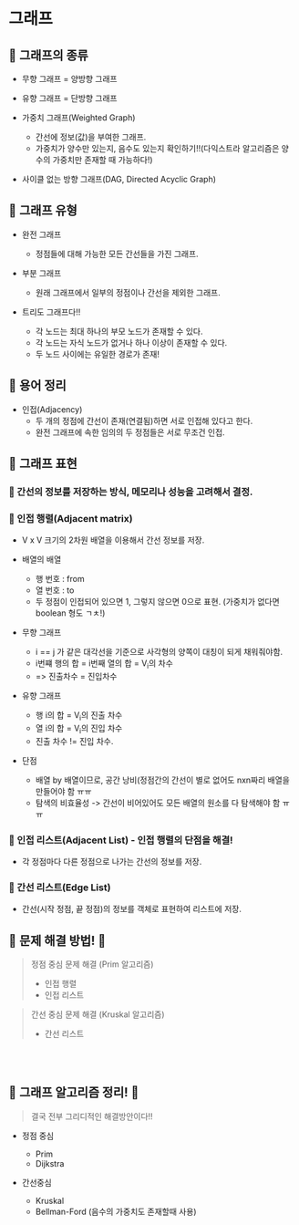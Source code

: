 # 그래프


## 🌈 그래프의 종류

* 무향 그래프 = 양방향 그래프

* 유향 그래프 = 단방향 그래프

* 가중치 그래프(Weighted Graph)
    - 간선에 정보(값)을 부여한 그래프.
    - 가중치가 양수만 있는지, 음수도 있는지 확인하기!!(다익스트라 알고리즘은 양수의 가중치만 존재할 때 가능하다!)

* 사이클 없는 방향 그래프(DAG, Directed Acyclic Graph)


## 🌈 그래프 유형

* 완전 그래프
    - 정점들에 대해 가능한 모든 간선들을 가진 그래프.

* 부분 그래프
    - 원래 그래프에서 일부의 정점이나 간선을 제외한 그래프.

* 트리도 그래프다!!
    - 각 노드는 최대 하나의 부모 노드가 존재할 수 있다.
    - 각 노드는 자식 노드가 없거나 하나 이상이 존재할 수 있다.
    - 두 노드 사이에는 유일한 경로가 존재!

## 🌈 용어 정리

* 인접(Adjacency)
    - 두 개의 정점에 간선이 존재(연결됨)하면 서로 인접해 있다고 한다.
    - 완전 그래프에 속한 임의의 두 정점들은 서로 무조건 인접.



## 🌈 그래프 표현

### 🎯 간선의 정보를 저장하는 방식, 메모리나 성능을 고려해서 결정.

### 🎯 인접 행렬(Adjacent matrix)

* V x V 크기의 2차원 배열을 이용해서 간선 정보를 저장.

* 배열의 배열
    - 행 번호 : from
    - 열 번호 : to
    - 두 정점이 인접되어 있으면 1, 그렇지 않으면 0으로 표현. (가중치가 없다면 boolean 형도 ㄱㅊ!)

* 무향 그래프
    - i == j 가 같은 대각선을 기준으로 사각형의 양쪽이 대칭이 되게 채워줘야함.
    - i번쨰 행의 합 = i번째 열의 합 = V<sub>i</sub>의 차수
    - => 진출차수 = 진입차수

* 유향 그래프
    - 행 i의 합 = V<sub>i</sub>의 진출 차수
    - 열 i의 합 = V<sub>i</sub>의 진입 차수
    - 진출 차수 != 진입 차수.

* 단점
    - 배열 by 배열이므로, 공간 낭비(정점간의 간선이 별로 없어도 nxn짜리 배열을 만들어야 함 ㅠㅠ
    - 탐색의 비효율성 -> 간선이 비어있어도 모든 배열의 원소를 다 탐색해야 함 ㅠㅠ

### 🎯 인접 리스트(Adjacent List) - 인접 행렬의 단점을 해결!

* 각 정점마다 다른 정점으로 나가는 간선의 정보를 저장.


### 🎯 간선 리스트(Edge List)

* 간선(시작 정점, 끝 정점)의 정보를 객체로 표현하여 리스트에 저장.



## 🐳 문제 해결 방법! 🐳

> 정점 중심 문제 해결 (Prim 알고리즘)
>   - 인접 행렬
>   - 인접 리스트

> 간선 중심 문제 해결 (Kruskal 알고리즘)
>   - 간선 리스트

<br>
<br>

## 🐳 그래프 알고리즘 정리! 🐳

> 결국 전부 그리디적인 해결방안이다!!

* 정점 중심
    - Prim
    - Dijkstra

* 간선중심
    - Kruskal
    - Bellman-Ford (음수의 가중치도 존재할때 사용)










